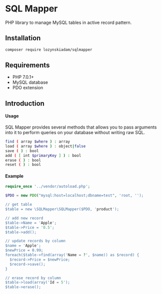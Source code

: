 # SQL Mapper
PHP library to manage MySQL tables in active record pattern.

## Installation
```bash
composer require lozynskiadam/sqlmapper
```

## Requirements
* PHP 7.0.1+
* MySQL database
* PDO extension

## Introduction


#### Usage
SQL Mapper provides several methods that allows you to pass arguments into it to perform queries on your database without writing raw SQL.
```bash
find ( array $where ) : array
load ( array $where ) : object|false
save ( ) : bool
add ( [ int $primaryKey ] ) : bool
erase ( ) : bool
reset ( ) : bool
```

#### Example

```php
require_once '../vendor/autoload.php';

$PDO = new PDO("mysql:host=localhost;dbname=test", 'root, '');

// get table
$table = new \SQLMapper\SQLMapper($PDO, 'product');

// add new record
$table->Name = 'Apple';
$table->Price = '0.5';
$table->add();

// update records by column
$name = 'Apple';
$newPrice = 0.99;
foreach($table->find(array('Name = ?', $name)) as $record) {
  $record->Price = $newPrice;
  $record->save();
}

// erase record by column
$table->load(array('Id = 5');
$table->erase();
```